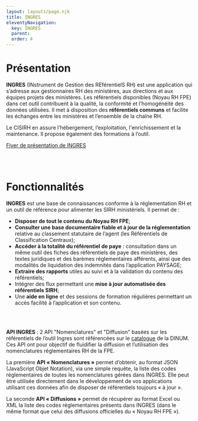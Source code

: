 ```yaml
---
layout: layouts/page.njk
title: INGRES
eleventyNavigation:
  key: INGRES
  parent:
  order: 4
---
```


# Présentation
**INGRES** (INstrument de Gestion des REférentielS RH) est une application qui s’adresse aux gestionnaires RH des ministères, aux directions et aux équipes projets des ministères. Les référentiels disponibles (Noyau RH FPE) dans cet outil contribuent à la qualité, la conformité et l’homogénéité des données utilisées. Il met à disposition des **référentiels communs** et facilite les échanges entre les ministères et l’ensemble de la chaîne RH.

Le CISIRH en assure l’hébergement, l’exploitation, l'enrichissement et la maintenance. Il propose également des formations à l’outil.

[Flyer de présentation de INGRES](/files/flyer_ingres.pdf)

<br>

<br>

# Fonctionnalités
**INGRES** est une base de connaissances conforme à la réglementation RH et un outil de référence pour alimenter les SIRH ministériels. Il permet de :

- **Disposer de tout le contenu du Noyau RH FPE**;
- **Consulter une base documentaire fiable et à jour de la réglementation** relative au classement statutaire de l’agent (les Référentiels de Classification Centraux);
- **Accéder à la totalité du référentiel de paye** : consultation dans un même outil des fiches des référentiels de paye des ministères, des textes juridiques et des barèmes réglementaires afférents, ainsi que des modalités de liquidation des indemnités dans l’application PAYSAGE;
- **Extraire des rapports** utiles au suivi et à la validation du contenu des référentiels;
- Intégrer des flux permettant une **mise à jour automatisée des référentiels SIRH**;
- Une **aide en ligne** et des sessions de formation régulières permettant un accès facilité à l’application et son contenu.
<br>
<br>

**API INGRES** : 2 API "Nomenclatures" et "Diffusion" basées sur les référentiels de l’outil Ingres sont référencées sur le [catalogue](https://www.data.gouv.fr/dataservices/search?q=INGRES) de la DINUM. Ces API ont pour objectif de fluidifier la diffusion et l’utilisation des nomenclatures réglementaires RH de la FPE.

La première **API « Nomenclatures »** permet d’obtenir, au format JSON (JavaScript Objet Notation), via une simple requête, la liste des codes réglementaires de toutes les nomenclatures gérées dans INGRES. Elle peut être utilisée directement dans le développement de vos applications utilisant ces données afin de disposer de référentiels toujours « à jour ». 

La  seconde **API « Diffusions »** permet de récupérer au format Excel ou XML la liste des codes réglementaires présents dans INGRES (dans le même format que celui des diffusions officielles du « Noyau RH FPE »).

